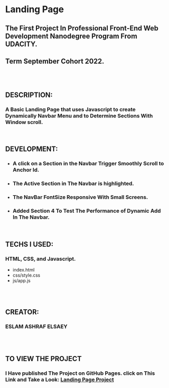 # Landing Page

## The First Project In Professional Front-End Web Development Nanodegree Program From UDACITY. 
## Term September Cohort 2022.

<br>
<br>

## DESCRIPTION:
### A Basic Landing Page that uses Javascript to create Dynamically Navbar Menu and to Determine Sections With Window scroll.
<br>

## DEVELOPMENT:

- ### A click on a Section in the Navbar Trigger Smoothly Scroll to Anchor Id.

- ### The Active Section in The Navbar is highlighted.

- ### The NavBar FontSize Responsive With Small Screens.
 
- ### Added Section 4 To Test The Performance of Dynamic Add In The Navbar.



<br>

## TECHS I USED:
### HTML, CSS, and Javascript. 
- index.html
- css/style.css
- js/app.js
<br>
<br>

## CREATOR:
### ESLAM ASHRAF ELSAEY
<br>
<br>

## TO VIEW THE PROJECT

### I Have published The Project on GitHub Pages. click on This Link and Take a Look: [Landing Page Project](https://eslamashraf98.github.io/Landing-Page-Project/index.html)
